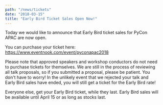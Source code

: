 ```yaml
---
path: "/news/tickets"
date: "2018-03-15"
title: "Early Bird Ticket Sales Open Now!"
---
```


Today we would like to announce that Early Bird ticket sales for PyCon APAC
are now open.

You can purchase your ticket here: https://www.eventnook.com/event/pyconapac2018

Please note that approved speakers and workshop conductors do not need to
purchase tickets for themselves. We are still in the process of reviewing all
talk proposals, so if you submitted a proposal, please be patient. You don't
have to worry! In the unlikely event that we rejected your talk and Early Bird
sales have ended, you will still get a ticket for the Early Bird rate!

Everyone else, get your Early Bird ticket, while they last. Early Bird sales
will be available until April 15 or as long as stocks last.
